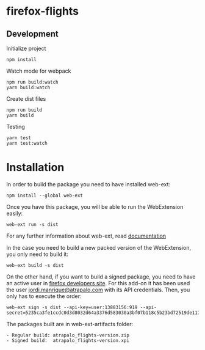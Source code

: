 # firefox-flights

## Development

Initialize project

    npm install

Watch mode for webpack

    npm run build:watch
    yarn build:watch
    
Create dist files

    npm run build
    yarn build
    
Testing
    
    yarn test
    yarn test:watch
    
# Installation


In order to build the package you need to have installed web-ext:

    npm install --global web-ext

Once you have this package, you will be able to run the WebExtension easily:

    web-ext run -s dist

For any further information about web-ext, read [documentation](https://developer.mozilla.org/en-US/Add-ons/WebExtensions/web-ext_command_reference)


In the case you need to build a new packed version of the WebExtension, you only need to build it:

    web-ext build -s dist

On the other hand, if you want to build a signed package, you need to have an active user in [firefox developers site](https://addons.mozilla.org/es/developers/).
For this add-on it has been used the user jordi.manrique@atrapalo.com with its API credentials. Then, you only has to execute the order:

    web-ext sign -s dist --api-key=user:13883156:919 --api-secret=5235ca3fe1ccdc0d3d8032d64a3376d583030a3bf07b118c5b23bd72519de117
    
    
The packages built are in web-ext-artifacts folder:

    - Regular build: atrapalo_flights-version.zip
    - Signed build:  atrapalo_flights-version.xpi
